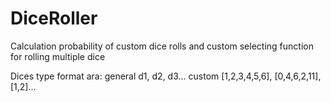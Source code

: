 # DiceRoller
Calculation probability of custom dice rolls and custom selecting function for rolling multiple dice

Dices type format ara:
general d1, d2, d3...
custom [1,2,3,4,5,6], [0,4,6,2,11], [1,2]...

